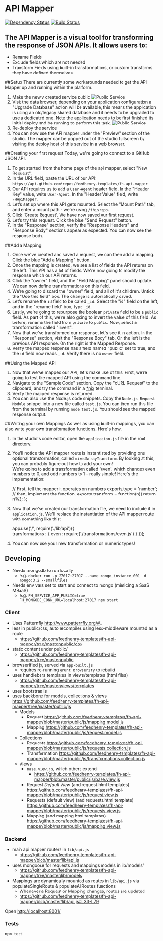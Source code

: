 # API Mapper
[![Dependency Status](https://img.shields.io/david/feedhenry-templates/fh-api-mapper.svg?style=flat-square)](https://david-dm.org/feedhenry-templates/fh-api-mapper)
[![Build Status](https://travis-ci.org/feedhenry-templates/fh-api-mapper.png?branch=master)](https://travis-ci.org/feedhenry-templates/fh-api-mapper)
## The API Mapper is a visual tool for transforming the response of JSON APIs. It allows users to:

* Rename Fields
* Exclude fields which are not needed
* Transform Fields using built-in transformations, or custom transforms they have defined themselves

##Setup
There are currently some workarounds needed to get the API Mapper up and running within the platform. 

1. Make the newly created service public
![Public Service](https://raw.githubusercontent.com/feedhenry-templates/fh-api-mapper/master/public/images/publicservice.jpg)
2. Visit the data browser, depending on your application configuration a "Upgrade Database" action will be available, this means the application is using an old/legacy shared database and it needs to be upgraded to use a dedicated one. Note the application needs to be first finished its initial deploy and be running to perform this task.
![Public Service](https://raw.githubusercontent.com/feedhenry-templates/fh-api-mapper/master/public/images/databrowser.jpg)
3. Re-deploy the service
4. You can now use the API mapper under the "Preview" section of the studio. The mapper can be popped out of the studio fullscreen by visiting the deploy host of this service in a web browser. 

##Creating your first request
Today, we're going to connect to a GitHub JSON API.

1. To get started, from the home page of the api mapper, select "New Request". 
2. In the URL field, paste the URL of our API: `https://api.github.com/repos/feedhenry-templates/fh-api-mapper`
3. Our API requires us to add a `User-Agent` header field. In the "Header Key" value, write `User-Agent`. In the "Header Value" field, write `FHApiMapper`.
4. Let's set up where this API gets mounted. Select the "Mount Path" tab, and enter a mount path - we're using `/thisrepo`. 
5. Click 'Create Request'. We have now saved our first request.
6. Let's try this request. Click the blue "Send Request" button. 
7. In the "Response" section, verify the "Response Headers" and "Response Body" sections appear as expected. You can now see the response body. 

##Add a Mapping
1. Once we've created and saved a request, we can then add a mapping. Click the blue "Add a Mapping" button. 
2. Once the mapping is created, we see a list of fields the API returns on the left. This API has a lot of fields. We're now going to modify the response which our API returns. 
3. Click the "owner" field, and the "Field Mapping" panel should update. We can now define transformations on this field. 
4. We're going to discard the "owner" field, and all of it's children. Untick the "Use this field" box. The change is automatically saved. 
5. Let's rename the `id` field to be called `_id`. Select the "id" field on the left, and in the "rename field" box, type `_id`. 
6. Lastly, we're going to repurpose the boolean `private` field to be a `public` field. As part of this, we're also going to invert the value of this field. As before, rename the field from `private` to `public`. 
Now, select a transformation called "invert". 
7. Now that we've transformed our response, let's see it in action. In the "Response" section, visit the "Response Body" tab. 
On the left is the previous API response. On the right is the Mapped Response. 
8. Verify the mapped response has a field named "public" set to true, and the `id` field now reads `_id`. Verify there is no `owner` field. 

##Using the Mapped API
1. Now that we've mapped our API, let's make use of this. First, we're going to test the mapped API using the command line. 
2. Navigate to the "Sample Code" section. Copy the "cURL Request" to the clipboard, and try the command in a <abbr title="Unix, Linux or Mac">\*nix</abbr> terminal.
3. Verify the mapped response is returned. 
4. You can also use the Node.js code snippets. Copy the `Node.js Request Module` snippet into a new file called `test.js`. You can then run this file from the terminal by running `node test.js`. You should see the mapped response output. 

##Writing your own Mappings
As well as using built-in mappings, you can also write your own transformation functions. Here's how. 
1. In the studio's code editor, open the `application.js` file in the root directory.
2. You'll notice the API mapper route is instantiated by providing one optional transformation, called `mixedArrayTransform`. By looking at this, you can probably figure out how to add your own!  
We're going to add a transformation called 'even', which changes even numbers to 0, and odd numbers to 1 - really simple! Here's the implementation:
    
    // First, tell the mapper it operates on numbers
    exports.type = 'number';
    // then, implement the function.
    exports.transform = function(n){
      return n%2;
    };
      
3. Now that we've created our transformation file, we need to include it in `application.js`. We'll replace the instantiation of the API mapper route with something like this:
    
    app.use('/', require('./lib/api')({      
      transformations : {
        even : require('./transformations/even.js')
      }
    }));
    
4. You can now use your new transformation on numeric types!

## Developing

- Needs mongodb to run locally
  - e.g. `docker run -p 27017:27017 --name mongo_instance_001 -d mongo:3.2 --smallfiles`
- Needs env vars set to start and connect to mongo (mimicing a SaaS MBaaS)
  - e.g. `FH_SERVICE_APP_PUBLIC=true FH_MONGODB_CONN_URL=localhost:27017 npm start`

### Client
- Uses Patternfly http://www.patternfly.org/#_
- less in public/css, auto recompiles using less-middleware mounted as a route
  - https://github.com/feedhenry-templates/fh-api-mapper/tree/master/public/css
- static content under public/
  - https://github.com/feedhenry-templates/fh-api-mapper/tree/master/public
- browserified js, served via `app-built.js`
  - requires re-running `grunt browserify` to rebuild
- uses handlebars templates in views/templates (html files)
  - https://github.com/feedhenry-templates/fh-api-mapper/tree/master/views/templates
- uses bootstrap js
- uses backbone for models, collections & views https://github.com/feedhenry-templates/fh-api-mapper/tree/master/public/js
  - Models
    - Request https://github.com/feedhenry-templates/fh-api-mapper/blob/master/public/js/mapping.model.js
    - Mapping https://github.com/feedhenry-templates/fh-api-mapper/blob/master/public/js/request.model.js
  - Collections
    - Requests https://github.com/feedhenry-templates/fh-api-mapper/blob/master/public/js/requests.collection.js
    - Transformation https://github.com/feedhenry-templates/fh-api-mapper/blob/master/public/js/transformations.collection.js
  - Views
    - `base.view.js`, which others extend
      - https://github.com/feedhenry-templates/fh-api-mapper/blob/master/public/js/base.view.js
    - Request *Default View* (and request.html templates) https://github.com/feedhenry-templates/fh-api-mapper/blob/master/public/js/request.view.js
    - Requests (default view) (and requests.html template) https://github.com/feedhenry-templates/fh-api-mapper/blob/master/public/js/requests.view.js
    - Mapping (and mapping.html templates) https://github.com/feedhenry-templates/fh-api-mapper/blob/master/public/js/mapping.view.js

### Backend
- main api mapper routers in `lib/api.js`
  - https://github.com/feedhenry-templates/fh-api-mapper/blob/master/lib/api.js
- uses mongoose for requests and mappings models in lib/models/
  - https://github.com/feedhenry-templates/fh-api-mapper/tree/master/lib/models
- Mappings are dynamically mounted as routes in `lib/api.js` via populateSingleRoute & populateAllRoutes functions
  - Whenever a Request or Mapping changes, routes are updated
  - https://github.com/feedhenry-templates/fh-api-mapper/blob/master/lib/api.js#L33-L79

Open [http://localhost:8001/](http://localhost:8001/)

### Tests

```bash
npm test
```
